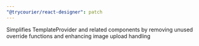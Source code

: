 ```yaml
---
"@trycourier/react-designer": patch
---
```


Simplifies TemplateProvider and related components by removing unused override functions and enhancing image upload handling
